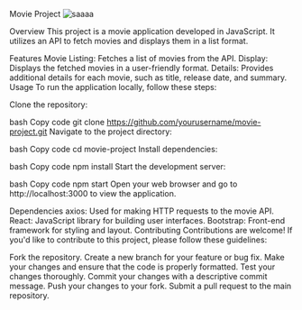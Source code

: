 Movie Project
![saaaa](https://github.com/diyardemir47/movie-app/assets/99801830/1a7d3ee1-434c-4a39-96f9-b271ecc43ba0)

Overview
This project is a movie application developed in JavaScript. It utilizes an API to fetch movies and displays them in a list format.

Features
Movie Listing: Fetches a list of movies from the API.
Display: Displays the fetched movies in a user-friendly format.
Details: Provides additional details for each movie, such as title, release date, and summary.
Usage
To run the application locally, follow these steps:

Clone the repository:

bash
Copy code
git clone https://github.com/yourusername/movie-project.git
Navigate to the project directory:

bash
Copy code
cd movie-project
Install dependencies:

bash
Copy code
npm install
Start the development server:

bash
Copy code
npm start
Open your web browser and go to http://localhost:3000 to view the application.

Dependencies
axios: Used for making HTTP requests to the movie API.
React: JavaScript library for building user interfaces.
Bootstrap: Front-end framework for styling and layout.
Contributing
Contributions are welcome! If you'd like to contribute to this project, please follow these guidelines:

Fork the repository.
Create a new branch for your feature or bug fix.
Make your changes and ensure that the code is properly formatted.
Test your changes thoroughly.
Commit your changes with a descriptive commit message.
Push your changes to your fork.
Submit a pull request to the main repository.
